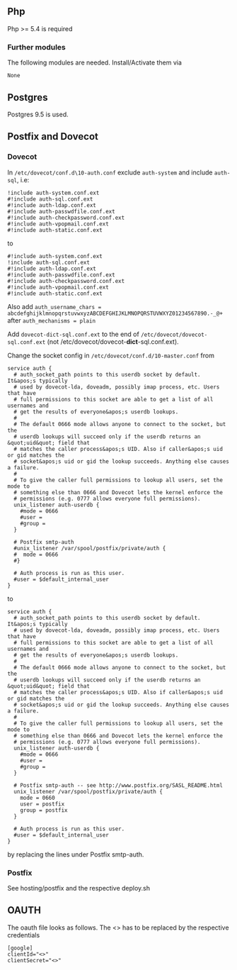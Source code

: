 ## Php ##
Php >= 5.4 is required
### Further modules ###
The following modules are needed. Install/Activate them via

```
None
```
## Postgres ##
Postgres 9.5 is used.
## Postfix and Dovecot ##
### Dovecot ###
In ``/etc/dovecot/conf.d\10-auth.conf`` exclude ``auth-system`` and include ``auth-sql``, i.e:
```
!include auth-system.conf.ext
#!include auth-sql.conf.ext
#!include auth-ldap.conf.ext
#!include auth-passwdfile.conf.ext
#!include auth-checkpassword.conf.ext
#!include auth-vpopmail.conf.ext
#!include auth-static.conf.ext
```
to 
```
#!include auth-system.conf.ext
!include auth-sql.conf.ext
#!include auth-ldap.conf.ext
#!include auth-passwdfile.conf.ext
#!include auth-checkpassword.conf.ext
#!include auth-vpopmail.conf.ext
#!include auth-static.conf.ext
```

Also add
``auth_username_chars = abcdefghijklmnopqrstuvwxyzABCDEFGHIJKLMNOPQRSTUVWXYZ01234567890.-_@+``
after
``auth_mechanisms = plain``


Add ``dovecot-dict-sql.conf.ext`` to the end of ``/etc/dovecot/dovecot-sql.conf.ext`` (not /etc/dovecot/dovecot-**dict**-sql.conf.ext).  

Change the socket config in ``/etc/dovecot/conf.d/10-master.conf`` from
```
service auth {
  # auth_socket_path points to this userdb socket by default. It&apos;s typically
  # used by dovecot-lda, doveadm, possibly imap process, etc. Users that have
  # full permissions to this socket are able to get a list of all usernames and
  # get the results of everyone&apos;s userdb lookups.
  #
  # The default 0666 mode allows anyone to connect to the socket, but the
  # userdb lookups will succeed only if the userdb returns an &quot;uid&quot; field that
  # matches the caller process&apos;s UID. Also if caller&apos;s uid or gid matches the
  # socket&apos;s uid or gid the lookup succeeds. Anything else causes a failure.
  #
  # To give the caller full permissions to lookup all users, set the mode to
  # something else than 0666 and Dovecot lets the kernel enforce the
  # permissions (e.g. 0777 allows everyone full permissions).
  unix_listener auth-userdb {
    #mode = 0666
    #user = 
    #group = 
  }

  # Postfix smtp-auth
  #unix_listener /var/spool/postfix/private/auth {
  #  mode = 0666
  #}

  # Auth process is run as this user.
  #user = $default_internal_user
}
```
to
```
service auth {
  # auth_socket_path points to this userdb socket by default. It&apos;s typically
  # used by dovecot-lda, doveadm, possibly imap process, etc. Users that have
  # full permissions to this socket are able to get a list of all usernames and
  # get the results of everyone&apos;s userdb lookups.
  #
  # The default 0666 mode allows anyone to connect to the socket, but the
  # userdb lookups will succeed only if the userdb returns an &quot;uid&quot; field that
  # matches the caller process&apos;s UID. Also if caller&apos;s uid or gid matches the
  # socket&apos;s uid or gid the lookup succeeds. Anything else causes a failure.
  #
  # To give the caller full permissions to lookup all users, set the mode to
  # something else than 0666 and Dovecot lets the kernel enforce the
  # permissions (e.g. 0777 allows everyone full permissions).
  unix_listener auth-userdb {
    #mode = 0666
    #user = 
    #group = 
  }

  # Postfix smtp-auth -- see http://www.postfix.org/SASL_README.html
  unix_listener /var/spool/postfix/private/auth {
    mode = 0660
    user = postfix
    group = postfix
  }

  # Auth process is run as this user.
  #user = $default_internal_user
}
```
by replacing the lines under Postfix smtp-auth.
### Postfix ###
See hosting/postfix and the respective deploy.sh
## OAUTH ##
The oauth file looks as follows. The <> has to be replaced by the respective credentials

```
[google]
clientId="<>"
clientSecret="<>"
```

